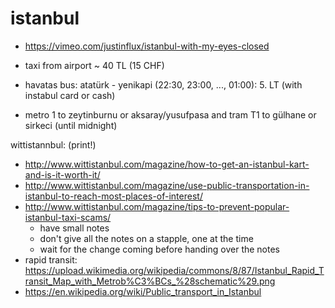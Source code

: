 # istanbul

- https://vimeo.com/justinflux/istanbul-with-my-eyes-closed


- taxi from airport ~ 40 TL (15 CHF)
- havatas bus: atatürk - yenikapi (22:30, 23:00, ..., 01:00): 5. LT (with instabul card or cash)
- metro 1 to zeytinburnu or aksaray/yusufpasa and tram T1 to gülhane or sirkeci (until midnight)

wittistannbul: (print!)

- http://www.wittistanbul.com/magazine/how-to-get-an-istanbul-kart-and-is-it-worth-it/
- http://www.wittistanbul.com/magazine/use-public-transportation-in-istanbul-to-reach-most-places-of-interest/
- http://www.wittistanbul.com/magazine/tips-to-prevent-popular-istanbul-taxi-scams/
  - have small notes
  - don't give all the notes on a stapple, one at the time
  - wait for the change coming before handing over the notes
- rapid transit: https://upload.wikimedia.org/wikipedia/commons/8/87/Istanbul_Rapid_Transit_Map_with_Metrob%C3%BCs_%28schematic%29.png
- https://en.wikipedia.org/wiki/Public_transport_in_Istanbul
